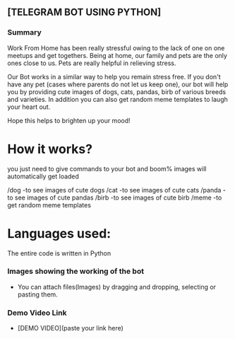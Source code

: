 ## [TELEGRAM BOT USING PYTHON]

### Summary 

Work From Home has been really stressful owing to the lack of one on one meetups and get togethers. Being at home, our family and pets are the only ones close to us. Pets are really helpful in relieving stress.

Our Bot works in a similar way to help you remain stress free. If you don't have any pet (cases where parents do not let us keep one), our bot will help you by providing cute images of dogs, cats, pandas, birb of various breeds and varieties. In addition you can also get random meme templates to laugh your heart out.

Hope this helps to brighten up your mood!

# How it works?
 you just need to give commands to your bot and boom% images will automatically get loaded
 
 /dog     -to see images of cute dogs
 /cat     -to see images of cute cats
 /panda   -to see images of cute pandas
 /birb    -to see images of cute birb
 /meme    -to get random meme templates

# Languages used:
The entire code is written in Python

### Images showing the working of the bot
- You can attach files(Images) by dragging and dropping, selecting or pasting them.

### Demo Video Link
- [DEMO VIDEO](paste your link here)



